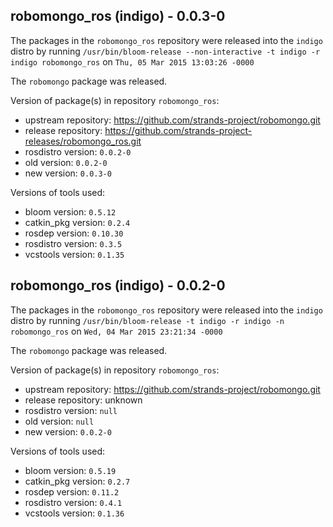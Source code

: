 ## robomongo_ros (indigo) - 0.0.3-0

The packages in the `robomongo_ros` repository were released into the `indigo` distro by running `/usr/bin/bloom-release --non-interactive -t indigo -r indigo robomongo_ros` on `Thu, 05 Mar 2015 13:03:26 -0000`

The `robomongo` package was released.

Version of package(s) in repository `robomongo_ros`:
- upstream repository: https://github.com/strands-project/robomongo.git
- release repository: https://github.com/strands-project-releases/robomongo_ros.git
- rosdistro version: `0.0.2-0`
- old version: `0.0.2-0`
- new version: `0.0.3-0`

Versions of tools used:
- bloom version: `0.5.12`
- catkin_pkg version: `0.2.4`
- rosdep version: `0.10.30`
- rosdistro version: `0.3.5`
- vcstools version: `0.1.35`


## robomongo_ros (indigo) - 0.0.2-0

The packages in the `robomongo_ros` repository were released into the `indigo` distro by running `/usr/bin/bloom-release -t indigo -r indigo -n robomongo_ros` on `Wed, 04 Mar 2015 23:21:34 -0000`

The `robomongo` package was released.

Version of package(s) in repository `robomongo_ros`:
- upstream repository: https://github.com/strands-project/robomongo.git
- release repository: unknown
- rosdistro version: `null`
- old version: `null`
- new version: `0.0.2-0`

Versions of tools used:
- bloom version: `0.5.19`
- catkin_pkg version: `0.2.7`
- rosdep version: `0.11.2`
- rosdistro version: `0.4.1`
- vcstools version: `0.1.36`


